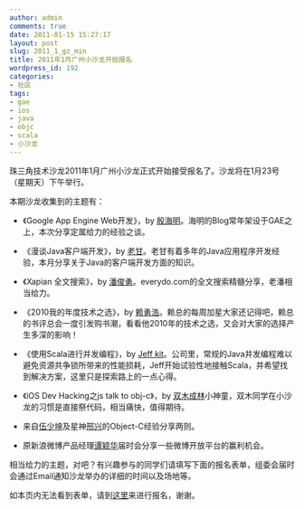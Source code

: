 ```yaml
---
author: admin
comments: true
date: 2011-01-15 15:27:17
layout: post
slug: 2011_1_gz_min
title: 2011年1月广州小沙龙开始报名
wordpress_id: 192
categories:
- 社区
tags:
- gae
- ios
- java
- objc
- scala
- 小沙龙
---
```


珠三角技术沙龙2011年1月广州小沙龙正式开始接受报名了。沙龙将在1月23号（星期天）下午举行。

本期沙龙收集到的主题有：



	
  * 《Google App Engine Web开发》，by [殷海明](http://yinhm.appspot.com)。海明的Blog常年架设于GAE之上，本次分享定属给力的经验之谈。

	
  * 《漫谈Java客户端开发》，by [老甘](http://twitter.com/#!/cngump)。老甘有着多年的Java应用程序开发经验，本月分享关于Java的客户端开发方面的知识。

	
  * 《Xapian 全文搜索》，by [潘俊勇](http://www.czug.org/blog/panjy/)。everydo.com的全文搜索精髓分享，老潘相当给力。

	
  * 《2010我的年度技术之选》，by [赖勇浩](http://blog.csdn.net/lanphaday)。赖总的每周加星大家还记得吧，赖总的书评总会一度引发购书潮，看看他2010年的技术之选，又会对大家的选择产生多深的影响！

	
  * 《使用Scala进行并发编程》，by [Jeff kit](http://jeffkit.info)。公司里，常规的Java并发编程难以避免资源共争锁所带来的性能损耗，Jeff开始试验性地接触Scala，并希望找到解决方案，这里只是探索路上的一点心得。

	
  * 《iOS Dev Hacking之js talk to obj-c》，by [双木成林](http://linluxiang.javaeye.com/)小神童，双木同学在小沙龙的习惯是直接祭代码，相当痛快，值得期待。

	
  * 来自[伍少坤](http://twitter.com/#!/shaokun)及星神[邢兴](http://www.mikespook.com/)的Object-C经验分享两则。

	
  * 原新浪微博产品经理[谭颖华](http://t.sina.com.cn/fantasysoft)届时会分享一些微博开放平台的赢利机会。


相当给力的主题，对吧？有兴趣参与的同学们请填写下面的报名表单，组委会届时会通过Email通知沙龙举办的详细的时间以及场地等。

如本页内无法看到表单，请到[这里](http://autoforms.sandbox.jeffkit.info/fill/8/?is_popup=true)来进行报名，谢谢。
